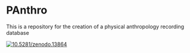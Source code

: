 PAnthro
=======

This is a repository for the creation of a physical anthropology recording database

<a href="http://dx.doi.org/10.5281/zenodo.13864"><img src="https://zenodo.org/badge/doi/10.5281/zenodo.13864.svg" alt="10.5281/zenodo.13864"></a>
